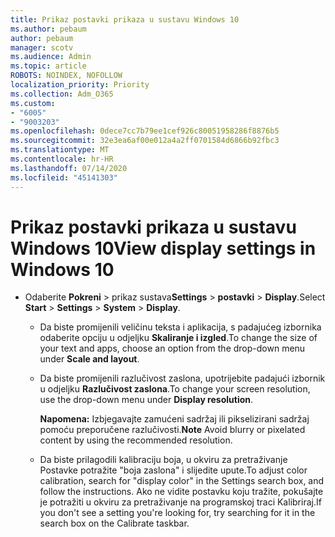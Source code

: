 ```yaml
---
title: Prikaz postavki prikaza u sustavu Windows 10
ms.author: pebaum
author: pebaum
manager: scotv
ms.audience: Admin
ms.topic: article
ROBOTS: NOINDEX, NOFOLLOW
localization_priority: Priority
ms.collection: Adm_O365
ms.custom:
- "6005"
- "9003203"
ms.openlocfilehash: 0dece7cc7b79ee1cef926c80051958286f8876b5
ms.sourcegitcommit: 32e3ea6af00e012a4a2ff0701584d6866b92fbc3
ms.translationtype: MT
ms.contentlocale: hr-HR
ms.lasthandoff: 07/14/2020
ms.locfileid: "45141303"
---
```

# <a name="view-display-settings-in-windows-10"></a><span data-ttu-id="ca89a-102">Prikaz postavki prikaza u sustavu Windows 10</span><span class="sxs-lookup"><span data-stu-id="ca89a-102">View display settings in Windows 10</span></span>

- <span data-ttu-id="ca89a-103">Odaberite **Pokreni**   >  prikaz sustava**Settings**   >  **postavki**  >  **Display**.</span><span class="sxs-lookup"><span data-stu-id="ca89a-103">Select **Start**  > **Settings**  > **System** > **Display**.</span></span>
    -  <span data-ttu-id="ca89a-104">Da biste promijenili veličinu teksta i aplikacija, s padajućeg izbornika odaberite opciju u odjeljku **Skaliranje i izgled**.</span><span class="sxs-lookup"><span data-stu-id="ca89a-104">To change the size of your text and apps, choose an option from the drop-down menu under  **Scale and layout**.</span></span>
    - <span data-ttu-id="ca89a-105">Da biste promijenili razlučivost zaslona, upotrijebite padajući izbornik u odjeljku **Razlučivost zaslona**.</span><span class="sxs-lookup"><span data-stu-id="ca89a-105">To change your screen resolution, use the drop-down menu under **Display resolution**.</span></span>
     
      <span data-ttu-id="ca89a-106">**Napomena:** Izbjegavajte zamućeni sadržaj ili pikselizirani sadržaj pomoću preporučene razlučivosti.</span><span class="sxs-lookup"><span data-stu-id="ca89a-106">**Note** Avoid blurry or pixelated content by using the recommended resolution.</span></span>
    - <span data-ttu-id="ca89a-107">Da biste prilagodili kalibraciju boja, u okviru za pretraživanje Postavke potražite "boja zaslona" i slijedite upute.</span><span class="sxs-lookup"><span data-stu-id="ca89a-107">To adjust color calibration, search for "display color" in the Settings search box, and follow the instructions.</span></span> <span data-ttu-id="ca89a-108">Ako ne vidite postavku koju tražite, pokušajte je potražiti u okviru za pretraživanje na programskoj traci Kalibriraj.</span><span class="sxs-lookup"><span data-stu-id="ca89a-108">If you don't see a setting you're looking for, try searching for it in the search box on the Calibrate taskbar.</span></span>